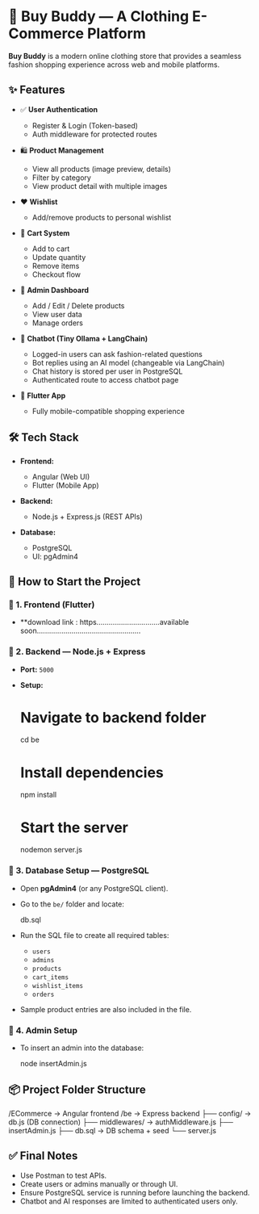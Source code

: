 
# 👕 Buy Buddy — A Clothing E-Commerce Platform

**Buy Buddy** is a modern online clothing store that provides a seamless fashion shopping experience across web and mobile platforms.


## ✨ Features

* ✅ **User Authentication**

  * Register & Login (Token-based)
  * Auth middleware for protected routes

* 🛍️ **Product Management**

  * View all products (image preview, details)
  * Filter by category
  * View product detail with multiple images

* ❤️ **Wishlist**

  * Add/remove products to personal wishlist

* 🛒 **Cart System**

  * Add to cart
  * Update quantity
  * Remove items
  * Checkout flow

* 👤 **Admin Dashboard**

  * Add / Edit / Delete products
  * View user data
  * Manage orders

* 🤖 **Chatbot (Tiny Ollama + LangChain)**

  * Logged-in users can ask fashion-related questions
  * Bot replies using an AI model (changeable via LangChain)
  * Chat history is stored per user in PostgreSQL
  * Authenticated route to access chatbot page

* 📱 **Flutter App**

  * Fully mobile-compatible shopping experience


## 🛠️ Tech Stack

- **Frontend:**
  - Angular (Web UI)
  - Flutter (Mobile App)

- **Backend:**
  - Node.js + Express.js (REST APIs)

- **Database:**
  - PostgreSQL
  - UI: pgAdmin4


## 🚀 How to Start the Project


### 🔹 1. Frontend (Flutter)
* **download link : https...............................available soon...................................................

### 🔹 2. Backend — Node.js + Express

* **Port:** `5000`
* **Setup:**

 
  # Navigate to backend folder
  cd be

  # Install dependencies
  npm install

  # Start the server
  nodemon server.js



### 🔹 3. Database Setup — PostgreSQL

* Open **pgAdmin4** (or any PostgreSQL client).

* Go to the `be/` folder and locate:

  db.sql


* Run the SQL file to create all required tables:

  * `users`
  * `admins`
  * `products`
  * `cart_items`
  * `wishlist_items`
  * `orders`

* Sample product entries are also included in the file.


### 🔹 4. Admin Setup

* To insert an admin into the database:

  
  node insertAdmin.js
  

## 📦 Project Folder Structure


/ECommerce          → Angular frontend
/be                 → Express backend
  ├── config/       → db.js (DB connection)
  ├── middlewares/  → authMiddleware.js
   ├── insertAdmin.js
  ├── db.sql        → DB schema + seed
  └── server.js


## ✅ Final Notes

* Use Postman to test APIs.
* Create users or admins manually or through UI.
* Ensure PostgreSQL service is running before launching the backend.
* Chatbot and AI responses are limited to authenticated users only.


